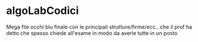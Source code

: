 # algoLabCodici
Mega file occhi blu finale con le principali strutture/firme/ecc.. che il prof ha detto che spesso chiede all'esame in modo da averle tutte in un posto
